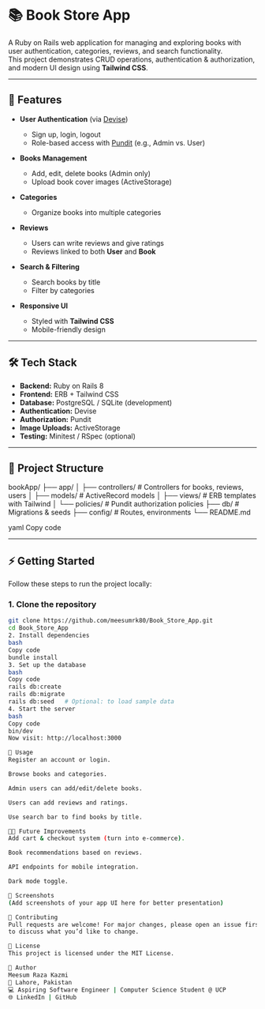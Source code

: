 # 📚 Book Store App

A Ruby on Rails web application for managing and exploring books with user authentication, categories, reviews, and search functionality.  
This project demonstrates CRUD operations, authentication & authorization, and modern UI design using **Tailwind CSS**.

---

## 🚀 Features

- **User Authentication** (via [Devise](https://github.com/heartcombo/devise))
  - Sign up, login, logout
  - Role-based access with [Pundit](https://github.com/varvet/pundit) (e.g., Admin vs. User)

- **Books Management**
  - Add, edit, delete books (Admin only)
  - Upload book cover images (ActiveStorage)

- **Categories**
  - Organize books into multiple categories

- **Reviews**
  - Users can write reviews and give ratings
  - Reviews linked to both **User** and **Book**

- **Search & Filtering**
  - Search books by title
  - Filter by categories

- **Responsive UI**
  - Styled with **Tailwind CSS**
  - Mobile-friendly design

---

## 🛠️ Tech Stack

- **Backend:** Ruby on Rails 8
- **Frontend:** ERB + Tailwind CSS
- **Database:** PostgreSQL / SQLite (development)
- **Authentication:** Devise
- **Authorization:** Pundit
- **Image Uploads:** ActiveStorage
- **Testing:** Minitest / RSpec (optional)

---

## 📂 Project Structure

bookApp/
├── app/
│ ├── controllers/ # Controllers for books, reviews, users
│ ├── models/ # ActiveRecord models
│ ├── views/ # ERB templates with Tailwind
│ └── policies/ # Pundit authorization policies
├── db/ # Migrations & seeds
├── config/ # Routes, environments
└── README.md

yaml
Copy code

---

## ⚡ Getting Started

Follow these steps to run the project locally:

### 1. Clone the repository
```bash
git clone https://github.com/meesumrk80/Book_Store_App.git
cd Book_Store_App
2. Install dependencies
bash
Copy code
bundle install
3. Set up the database
bash
Copy code
rails db:create
rails db:migrate
rails db:seed   # Optional: to load sample data
4. Start the server
bash
Copy code
bin/dev
Now visit: http://localhost:3000

🔑 Usage
Register an account or login.

Browse books and categories.

Admin users can add/edit/delete books.

Users can add reviews and ratings.

Use search bar to find books by title.

🧑‍💻 Future Improvements
Add cart & checkout system (turn into e-commerce).

Book recommendations based on reviews.

API endpoints for mobile integration.

Dark mode toggle.

📸 Screenshots
(Add screenshots of your app UI here for better presentation)

🤝 Contributing
Pull requests are welcome! For major changes, please open an issue first
to discuss what you’d like to change.

📜 License
This project is licensed under the MIT License.

👤 Author
Meesum Raza Kazmi
📍 Lahore, Pakistan
💻 Aspiring Software Engineer | Computer Science Student @ UCP
🌐 LinkedIn | GitHub